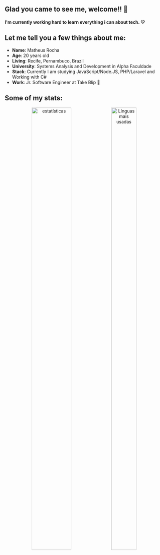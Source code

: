 ## Glad you came to see me, welcome!! 👋

 #### I'm currently working hard to learn everything i can about tech. ♡

## Let me tell you a few things about me:
* **Name**: Matheus Rocha
* **Age**: 20 years old
* **Living**: Recife, Pernambuco, Brazil
* **University**: Systems Analysis and Development in Alpha Faculdade
* **Stack**: Currently I am studying JavaScript/Node.JS, PHP/Laravel and Working with C#
* **Work**: Jr. Software Engineer at Take Blip 💙

## Some of my stats:
<p align="center">
<img src="https://github-readme-stats.vercel.app/api?username=Mathz78&show_icons=true&theme=white" alt="estatísticas" width="50%" height="60%"/>

<img src="https://github-readme-stats.vercel.app/api/top-langs/?username=Mathz78&layout=compact" alt="Línguas mais usadas" width="40%" height="60%"/>
</p>

<!--
**Mathz78/Mathz78** is a ✨ _special_ ✨ repository because its `README.md` (this file) appears on your GitHub profile.

Here are some ideas to get you started:
- 🔭 I’m currently working on ...
- 🌱 I’m currently learning ...
- 👯 I’m looking to collaborate on ...
- 🤔 I’m looking for help with ...
- 💬 Ask me about ...
- 📫 How to reach me: ...
- 😄 Pronouns: ...
- ⚡ Fun fact: ...
-->
